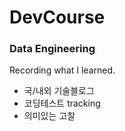 # DevCourse
### Data Engineering 
Recording what I learned.

- 국/내외 기술블로그
- 코딩테스트 tracking
- 의미있는 고찰
